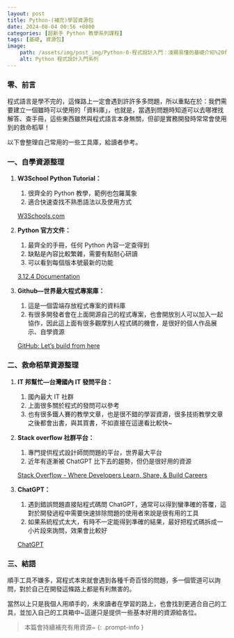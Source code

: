 ```yaml
---
layout: post
title: Python-(補充)學習資源包
date: 2024-08-04 00:56 +0800
categories: [超新手 Python 教學系列課程]
tags: [基礎, 資源包]
image:
    path: /assets/img/post_img/Python-0-程式設計入門：淺顯易懂的基礎介紹%20f4f5613bb0b84a269c7899042f9a7014/Untitled.png
    alt: Python 程式設計入門系列
---
```

### 零、前言

程式語言是學不完的，這條路上一定會遇到許許多多問題，所以重點在於：我們需要建立一個雖時可以使用的「資料庫」，也就是，當遇到問題時知道可以去哪裡找解答、查手冊，這些東西雖然與程式語言本身無關，但卻是實務開發時常常會使用到的救命稻草！

以下會整理自己常用的一些工具庫，給讀者參考。

### 一、自學資源整理

1. **W3School Python Tutorial：**
    1. 很齊全的 Python 教學，範例也包羅萬象
    2. 適合快速查找不熟悉語法以及使用方式
    
    [W3Schools.com](https://www.w3schools.com/python/default.asp)
    
2. **Python 官方文件：**
    1. 最齊全的手冊，任何 Python 內容一定查得到
    2. 缺點是內容比較繁雜，需要有點耐心研讀
    3. 可以看到每個版本號最新的功能
    
    [3.12.4 Documentation](https://docs.python.org/zh-tw/3/)
    
3. **Github—世界最大程式專案庫：**
    1. 這是一個雲端存放程式專案的資料庫
    2. 有很多開發者會在上面開源自己的程式專案，也會開放別人可以加入一起協作，因此這上面有很多觀摩別人程式碼的機會，是很好的個人作品展示、自學資源
    
    [GitHub: Let’s build from here](https://github.com/)
    

### 二、救命稻草資源整理

1. **IT 邦幫忙—台灣國內 IT 發問平台：**
    1. 國內最大 IT 社群
    2. 上面很多關於程式的發問可以參考
    3. 也有很多鐵人賽的教學文章，也是很不錯的學習資源，很多技術教學文章之後都會出書，與其買書，不如直接在這邊看比較快~
    
    [](https://ithelp.ithome.com.tw/)
    
2. **Stack overflow 社群平台：**
    1. 專門提供程式設計師問問題的平台，世界最大平台
    2. 近年有逐漸被 ChatGPT 比下去的趨勢，但仍是很好用的資源
    
    [Stack Overflow - Where Developers Learn, Share, & Build Careers](https://stackoverflow.com/)
    
3. **ChatGPT：**
    1. 遇到錯誤問題直接貼程式碼問 ChatGPT，通常可以得到蠻準確的答覆，這對於開發過程中需要快速排除問題的使用者來說是很有用的工具
    2. 如果系統程式太大，有時不一定能得到準確的結果，最好把程式碼拆成一小片段來詢問，效果會比較好
    
    [ChatGPT](https://chatgpt.com/)
    

### 三、結語

順手工具不嫌多，寫程式本來就會遇到各種千奇百怪的問題，多一個管道可以詢問，對於自己在開發這條路上都是有利無害的。

當然以上只是我個人用順手的，未來讀者在學習的路上，也會找到更適合自己的工具，並加入自己的工具箱中~這邊只是提供一些基本好用的資源給各位。

> 本篇會持續補充有用資源~
{: .prompt-info }